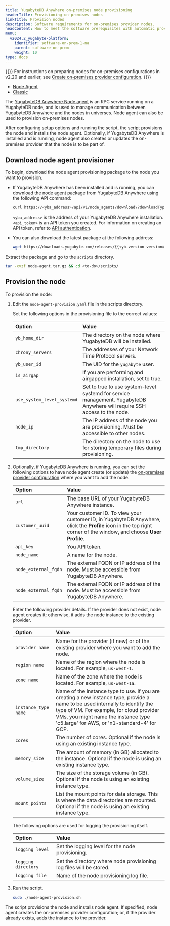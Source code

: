 ```yaml
---
title: YugabyteDB Anywhere on-premises node provisioning
headerTitle: Provisioning on-premises nodes
linkTitle: Provision nodes
description: Software requirements for on-premises provider nodes.
headContent: How to meet the software prerequisites with automatic provisioning
menu:
  v2024.2_yugabyte-platform:
    identifier: software-on-prem-1-na
    parent: software-on-prem
    weight: 10
type: docs
---
```


{{<tip title="v2.20 and earlier">}}
For instructions on preparing nodes for on-premises configurations in v2.20 and earlier, see [Create on-premises provider configuration](/v2.20/yugabyte-platform/configure-yugabyte-platform/set-up-cloud-provider/on-premises/).
{{</tip>}}

<ul class="nav nav-tabs-alt nav-tabs-yb">

  <li>
    <a href="../software-on-prem-na/" class="nav-link active">
      <i class="fa-solid fa-building"></i>Node Agent</a>
  </li>

  <li>
    <a href="../software-on-prem-auto/" class="nav-link">
      <i class="fa-regular fa-dharmachakra" aria-hidden="true"></i>Classic</a>
  </li>

</ul>

The [YugabyteDB Anywhere Node agent](/preview/faq/yugabyte-platform/#what-is-a-node-agent) is an RPC service running on a YugabyteDB node, and is used to manage communication between YugabyteDB Anywhere and the nodes in universes. Node agent can also be used to provision on-premises nodes.

After configuring setup options and running the script, the script provisions the node and installs the node agent. Optionally, if YugabyteDB Anywhere is installed and is running, node agent also creates or updates the on-premises provider that the node is to be part of.

## Download node agent provisioner

To begin, download the node agent provisioning package to the node you want to provision.

- If YugabyteDB Anywhere has been installed and is running, you can download the node agent package from YugabyteDB Anywhere using the following API command:

    ```sh
    curl https://<yba_address>/api/v1/node_agents/download\?downloadType\=package\&os\=LINUX\&arch\=AMD64 --fail --header 'X-AUTH-YW-API-TOKEN: <api_token>'  > node-agent.tar.gz
    ```

    `<yba_address>` is the address of your YugabyteDB Anywhere installation. `<api_token>` is an API token you created. For information on creating an API token, refer to [API authentication](../../../anywhere-automation/#authentication).

- You can also download the latest package at the following address:

    ```sh
    wget https://downloads.yugabyte.com/releases/{{<yb-version version="preview" format="long">}}/yba_installer_full-{{<yb-version version="preview" format="build">}}-node-agent.tar.gz
    ```

Extract the package and go to the `scripts` directory.

```sh
tar -xvzf node-agent.tar.gz && cd <to-do>/scripts/
```

## Provision the node

To provision the node:

1. Edit the `node-agent-provision.yaml` file in the scripts directory.

    Set the following options in the provisioning file to the correct values:

    | Option | Value |
    | :--- | :--- |
    | `yb_home_dir` | The directory on the node where YugabyteDB will be installed. |
    | `chrony_servers` | The addresses of your Network Time Protocol servers. |
    | `yb_user_id` | The UID for the `yugabyte` user. |
    | `is_airgap` | If you are performing and airgapped installation, set to true. |
    | `use_system_level_systemd` | Set to true to use system-level systemd for service management. YugabyteDB Anywhere will require SSH access to the node. |
    | `node_ip` | The IP address of the node you are provisioning. Must be accessible to other nodes. |
    | `tmp_directory` | The directory on the node to use for storing temporary files during provisioning. |

1. Optionally, if YugabyteDB Anywhere is running, you can set the following options to have node agent create (or update) the [on-premises provider configuration](../../../configure-yugabyte-platform/on-premises-provider/) where you want to add the node.

    | Option | Value |
    | :--- | :--- |
    | `url` | The base URL of your YugabyteDB Anywhere instance. |
    | `customer_uuid` | Your customer ID. To view your customer ID, in YugabyteDB Anywhere, click the **Profile** icon in the top right corner of the window, and choose **User Profile**. |
    | `api_key` | You API token. |
    | `node_name` | A name for the node. |
    | `node_external_fqdn` | The external FQDN or IP address of the node. Must be accessible from YugabyteDB Anywhere. |
    | `node_external_fqdn` | The external FQDN or IP address of the node. Must be accessible from YugabyteDB Anywhere. |

    Enter the following provider details. If the provider does not exist, node agent creates it; otherwise, it adds the node instance to the existing provider.

    | Option | Value |
    | :--- | :--- |
    | `provider name` | Name for the provider (if new) or of the existing provider where you want to add the node. |
    | `region name` | Name of the region where the node is located. For example, `us-west-1`. |
    | `zone name` | Name of the zone where the node is located. For example, `us-west-1a`. |
    | `instance_type name` | Name of the instance type to use. If you are creating a new instance type, provide a name to be used internally to identify the type of VM. For example, for cloud provider VMs, you might name the instance type 'c5.large' for AWS, or 'n1-standard-4' for GCP. |
    | `cores` | The number of cores. Optional if the node is using an existing instance type. |
    | `memory_size` | The amount of memory (in GB) allocated to the instance. Optional if the node is using an existing instance type. |
    | `volume_size` | The size of the storage volume (in GB).  Optional if the node is using an existing instance type. |
    | `mount_points` | List the mount points for data storage. This is where the data directories are mounted. Optional if the node is using an existing instance type. |

    The following options are used for logging the provisioning itself.

    | Option | Value |
    | :--- | :--- |
    | `logging level` | Set the logging level for the node provisioning. |
    | `logging directory` | Set the directory where node provisioning log files will be stored. |
    | `logging file` | Name of the node provisioning log file. |

1. Run the script.

    ```sh
    sudo ./node-agent-provision.sh
    ```

The script provisions the node and installs node agent. If specified, node agent creates the on-premises provider configuration; or, if the provider already exists, adds the instance to the provider.
